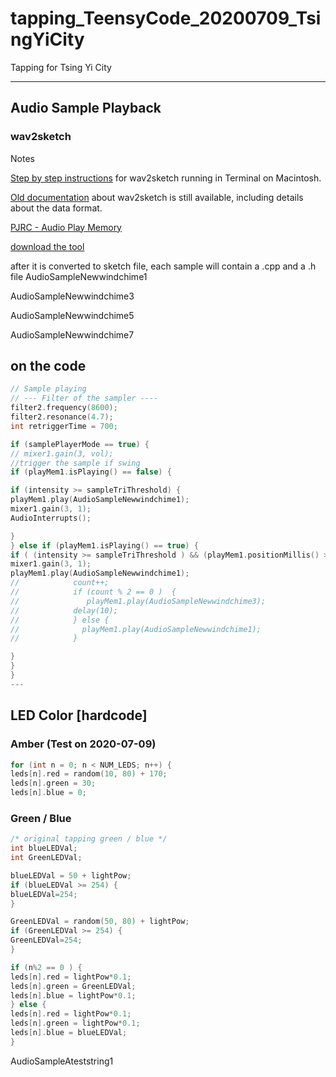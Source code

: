 # tapping_TeensyCode_20200709_TsingYiCity
Tapping for Tsing Yi City

---

## Audio  Sample Playback 
### wav2sketch 
Notes

[Step by step instructions](https://forum.pjrc.com/threads/42401-Instructions-or-tutorials-for-using-wav2sketch?p=135069&viewfull=1#post135069) for wav2sketch running in Terminal on Macintosh.

[Old documentation](https://www.pjrc.com/teensy/td_libs_AudioPlayMemory.html) about wav2sketch is still available, including details about the data format.

[PJRC - Audio Play Memory](https://www.pjrc.com/teensy/td_libs_AudioPlayMemory.html)

[download the tool](https://github.com/PaulStoffregen/Audio/tree/master/extras/wav2sketch)

after it is converted to sketch file, each sample will contain a .cpp  and a .h file 
AudioSampleNewwindchime1

AudioSampleNewwindchime3

AudioSampleNewwindchime5

AudioSampleNewwindchime7


## on the code

``` cpp
// Sample playing 
// --- Filter of the sampler ----
filter2.frequency(8600);    
filter2.resonance(4.7);
int retriggerTime = 700;

if (samplePlayerMode == true) {
// mixer1.gain(3, vol);
//trigger the sample if swing
if (playMem1.isPlaying() == false) { 

if (intensity >= sampleTriThreshold) { 
playMem1.play(AudioSampleNewwindchime1);  
mixer1.gain(3, 1);
AudioInterrupts();

}
} else if (playMem1.isPlaying() == true) {
if ( (intensity >= sampleTriThreshold ) && (playMem1.positionMillis() >retriggerTime) ) { 
mixer1.gain(3, 1);
playMem1.play(AudioSampleNewwindchime1);
//            count++;
//            if (count % 2 == 0 )  { 
//               playMem1.play(AudioSampleNewwindchime3);
//            delay(10);
//            } else { 
//              playMem1.play(AudioSampleNewwindchime1);
//            }

}
}    
}
---
```

## LED Color [hardcode]

### Amber (Test on 2020-07-09)
``` cpp
for (int n = 0; n < NUM_LEDS; n++) {
leds[n].red = random(10, 80) + 170;
leds[n].green = 30;
leds[n].blue = 0;
```
### Green / Blue 
``` cpp
/* original tapping green / blue */ 
int blueLEDVal;
int GreenLEDVal;

blueLEDVal = 50 + lightPow;
if (blueLEDVal >= 254) { 
blueLEDVal=254;
}

GreenLEDVal = random(50, 80) + lightPow;
if (GreenLEDVal >= 254) { 
GreenLEDVal=254;
}

if (n%2 == 0 ) { 
leds[n].red = lightPow*0.1;
leds[n].green = GreenLEDVal;
leds[n].blue = lightPow*0.1;
} else {
leds[n].red = lightPow*0.1;
leds[n].green = lightPow*0.1;
leds[n].blue = blueLEDVal;
}
```

AudioSampleAteststring1 
